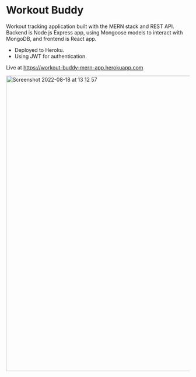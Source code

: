 # Workout Buddy
Workout tracking application built with the MERN stack and REST API.     
Backend is Node js Express app, using Mongoose models to interact with MongoDB, and frontend is React app.

- Deployed to Heroku.     
- Using JWT for authentication. 

Live at https://workout-buddy-mern-app.herokuapp.com


<img width="810" alt="Screenshot 2022-08-18 at 13 12 57" src="https://user-images.githubusercontent.com/52753698/185381715-2f1489fe-14f0-4f99-9ffe-07c4581856be.png">
